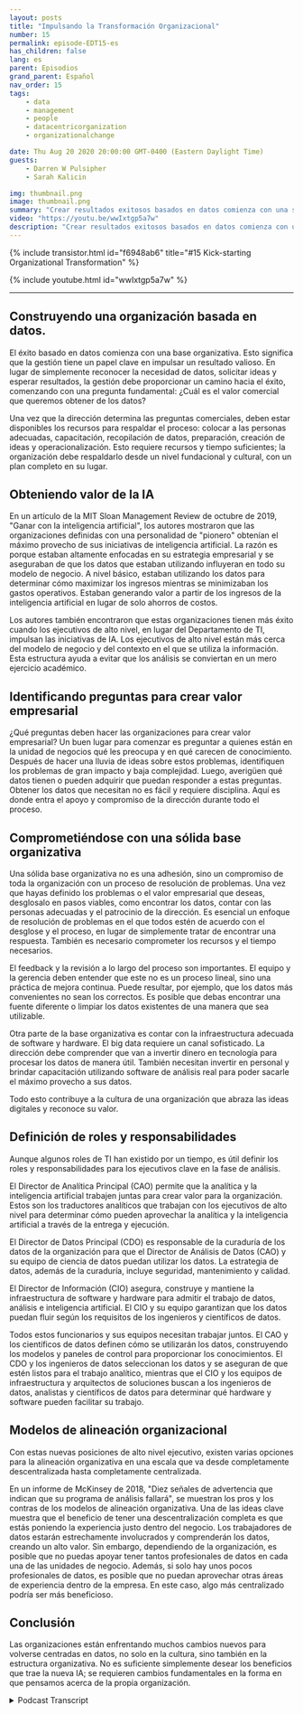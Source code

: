 ```yaml
---
layout: posts
title: "Impulsando la Transformación Organizacional"
number: 15
permalink: episode-EDT15-es
has_children: false
lang: es
parent: Episodios
grand_parent: Español
nav_order: 15
tags:
    - data
    - management
    - people
    - datacentricorganization
    - organizationalchange

date: Thu Aug 20 2020 20:00:00 GMT-0400 (Eastern Daylight Time)
guests:
    - Darren W Pulsipher
    - Sarah Kalicin

img: thumbnail.png
image: thumbnail.png
summary: "Crear resultados exitosos basados en datos comienza con una sólida base organizacional. Darren y su invitada Sarah Kalicin, Data Scientist principal del Grupo de Centros de Datos de Intel, discuten los aspectos clave de este cambio fundamental."
video: "https://youtu.be/wwIxtgp5a7w"
description: "Crear resultados exitosos basados en datos comienza con una sólida base organizacional. Darren y su invitada Sarah Kalicin, Data Scientist principal del Grupo de Centros de Datos de Intel, discuten los aspectos clave de este cambio fundamental."
---
```


<div>
{% include transistor.html id="f6948ab6" title="#15 Kick-starting Organizational Transformation" %}

{% include youtube.html id="wwIxtgp5a7w" %}
</div>

---

## Construyendo una organización basada en datos.

El éxito basado en datos comienza con una base organizativa. Esto significa que la gestión tiene un papel clave en impulsar un resultado valioso. En lugar de simplemente reconocer la necesidad de datos, solicitar ideas y esperar resultados, la gestión debe proporcionar un camino hacia el éxito, comenzando con una pregunta fundamental: ¿Cuál es el valor comercial que queremos obtener de los datos?

Una vez que la dirección determina las preguntas comerciales, deben estar disponibles los recursos para respaldar el proceso: colocar a las personas adecuadas, capacitación, recopilación de datos, preparación, creación de ideas y operacionalización. Esto requiere recursos y tiempo suficientes; la organización debe respaldarlo desde un nivel fundacional y cultural, con un plan completo en su lugar.

## Obteniendo valor de la IA

En un artículo de la MIT Sloan Management Review de octubre de 2019, "Ganar con la inteligencia artificial", los autores mostraron que las organizaciones definidas con una personalidad de "pionero" obtenían el máximo provecho de sus iniciativas de inteligencia artificial. La razón es porque estaban altamente enfocadas en su estrategia empresarial y se aseguraban de que los datos que estaban utilizando influyeran en todo su modelo de negocio. A nivel básico, estaban utilizando los datos para determinar cómo maximizar los ingresos mientras se minimizaban los gastos operativos. Estaban generando valor a partir de los ingresos de la inteligencia artificial en lugar de solo ahorros de costos.

Los autores también encontraron que estas organizaciones tienen más éxito cuando los ejecutivos de alto nivel, en lugar del Departamento de TI, impulsan las iniciativas de IA. Los ejecutivos de alto nivel están más cerca del modelo de negocio y del contexto en el que se utiliza la información. Esta estructura ayuda a evitar que los análisis se conviertan en un mero ejercicio académico.

## Identificando preguntas para crear valor empresarial

¿Qué preguntas deben hacer las organizaciones para crear valor empresarial? Un buen lugar para comenzar es preguntar a quienes están en la unidad de negocios qué les preocupa y en qué carecen de conocimiento. Después de hacer una lluvia de ideas sobre estos problemas, identifiquen los problemas de gran impacto y baja complejidad. Luego, averigüen qué datos tienen o pueden adquirir que puedan responder a estas preguntas. Obtener los datos que necesitan no es fácil y requiere disciplina. Aquí es donde entra el apoyo y compromiso de la dirección durante todo el proceso.

## Comprometiéndose con una sólida base organizativa

Una sólida base organizativa no es una adhesión, sino un compromiso de toda la organización con un proceso de resolución de problemas. Una vez que hayas definido los problemas o el valor empresarial que deseas, desglosalo en pasos viables, como encontrar los datos, contar con las personas adecuadas y el patrocinio de la dirección. Es esencial un enfoque de resolución de problemas en el que todos estén de acuerdo con el desglose y el proceso, en lugar de simplemente tratar de encontrar una respuesta. También es necesario comprometer los recursos y el tiempo necesarios.

El feedback y la revisión a lo largo del proceso son importantes. El equipo y la gerencia deben entender que este no es un proceso lineal, sino una práctica de mejora continua. Puede resultar, por ejemplo, que los datos más convenientes no sean los correctos. Es posible que debas encontrar una fuente diferente o limpiar los datos existentes de una manera que sea utilizable.

Otra parte de la base organizativa es contar con la infraestructura adecuada de software y hardware. El big data requiere un canal sofisticado. La dirección debe comprender que van a invertir dinero en tecnología para procesar los datos de manera útil. También necesitan invertir en personal y brindar capacitación utilizando software de análisis real para poder sacarle el máximo provecho a sus datos.

Todo esto contribuye a la cultura de una organización que abraza las ideas digitales y reconoce su valor.

## Definición de roles y responsabilidades

Aunque algunos roles de TI han existido por un tiempo, es útil definir los roles y responsabilidades para los ejecutivos clave en la fase de análisis.

El Director de Analítica Principal (CAO) permite que la analítica y la inteligencia artificial trabajen juntas para crear valor para la organización. Estos son los traductores analíticos que trabajan con los ejecutivos de alto nivel para determinar cómo pueden aprovechar la analítica y la inteligencia artificial a través de la entrega y ejecución.

El Director de Datos Principal (CDO) es responsable de la curaduría de los datos de la organización para que el Director de Análisis de Datos (CAO) y su equipo de ciencia de datos puedan utilizar los datos. La estrategia de datos, además de la curaduría, incluye seguridad, mantenimiento y calidad.

El Director de Información (CIO) asegura, construye y mantiene la infraestructura de software y hardware para admitir el trabajo de datos, análisis e inteligencia artificial. El CIO y su equipo garantizan que los datos puedan fluir según los requisitos de los ingenieros y científicos de datos.

Todos estos funcionarios y sus equipos necesitan trabajar juntos. El CAO y los científicos de datos definen cómo se utilizarán los datos, construyendo los modelos y paneles de control para proporcionar los conocimientos. El CDO y los ingenieros de datos seleccionan los datos y se aseguran de que estén listos para el trabajo analítico, mientras que el CIO y los equipos de infraestructura y arquitectos de soluciones buscan a los ingenieros de datos, analistas y científicos de datos para determinar qué hardware y software pueden facilitar su trabajo.

## Modelos de alineación organizacional

Con estas nuevas posiciones de alto nivel ejecutivo, existen varias opciones para la alineación organizativa en una escala que va desde completamente descentralizada hasta completamente centralizada.

En un informe de McKinsey de 2018, "Diez señales de advertencia que indican que su programa de análisis fallará", se muestran los pros y los contras de los modelos de alineación organizativa. Una de las ideas clave muestra que el beneficio de tener una descentralización completa es que estás poniendo la experiencia justo dentro del negocio. Los trabajadores de datos estarán estrechamente involucrados y comprenderán los datos, creando un alto valor. Sin embargo, dependiendo de la organización, es posible que no puedas apoyar tener tantos profesionales de datos en cada una de las unidades de negocio. Además, si solo hay unos pocos profesionales de datos, es posible que no puedan aprovechar otras áreas de experiencia dentro de la empresa. En este caso, algo más centralizado podría ser más beneficioso.

## Conclusión

Las organizaciones están enfrentando muchos cambios nuevos para volverse centradas en datos, no solo en la cultura, sino también en la estructura organizativa. No es suficiente simplemente desear los beneficios que trae la nueva IA; se requieren cambios fundamentales en la forma en que pensamos acerca de la propia organización.



<details>
<summary> Podcast Transcript </summary>

<p></p>

</details>
